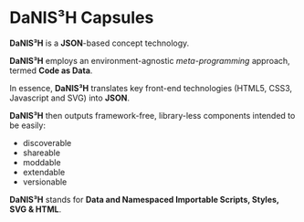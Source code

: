 # DaNIS³H Capsules

**DaNIS³H** is a **JSON**-based concept technology.

**DaNIS³H** employs an environment-agnostic _meta-programming_ approach, termed **Code as Data**.

In essence, **DaNIS³H** translates key front-end technologies (HTML5, CSS3, Javascript and SVG) into **JSON**.

**DaNIS³H** then outputs framework-free, library-less components intended to be easily:

 - discoverable
 - shareable
 - moddable
 - extendable
 - versionable

**DaNIS³H** stands for **Data and Namespaced Importable Scripts, Styles, SVG & HTML**.
